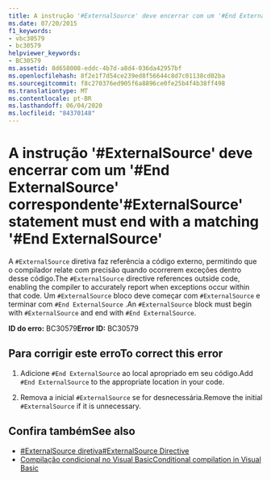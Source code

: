 ```yaml
---
title: A instrução '#ExternalSource' deve encerrar com um '#End ExternalSource' correspondente
ms.date: 07/20/2015
f1_keywords:
- vbc30579
- bc30579
helpviewer_keywords:
- BC30579
ms.assetid: 8d658008-eddc-4b7d-a8d4-036da42957bf
ms.openlocfilehash: 8f2e1f7d54ce239ed8f56644c8d7c01138cd02ba
ms.sourcegitcommit: f8c270376ed905f6a8896ce0fe25b4f4b38ff498
ms.translationtype: MT
ms.contentlocale: pt-BR
ms.lasthandoff: 06/04/2020
ms.locfileid: "84370148"
---
```

# <a name="externalsource-statement-must-end-with-a-matching-end-externalsource"></a><span data-ttu-id="7e612-102">A instrução '#ExternalSource' deve encerrar com um '#End ExternalSource' correspondente</span><span class="sxs-lookup"><span data-stu-id="7e612-102">'#ExternalSource' statement must end with a matching '#End ExternalSource'</span></span>
<span data-ttu-id="7e612-103">A `#ExternalSource` diretiva faz referência a código externo, permitindo que o compilador relate com precisão quando ocorrerem exceções dentro desse código.</span><span class="sxs-lookup"><span data-stu-id="7e612-103">The `#ExternalSource` directive references outside code, enabling the compiler to accurately report when exceptions occur within that code.</span></span> <span data-ttu-id="7e612-104">Um `#ExternalSource` bloco deve começar com `#ExternalSource` e terminar com `#End ExternalSource` .</span><span class="sxs-lookup"><span data-stu-id="7e612-104">An `#ExternalSource` block must begin with `#ExternalSource` and end with `#End ExternalSource`.</span></span>  
  
 <span data-ttu-id="7e612-105">**ID do erro:** BC30579</span><span class="sxs-lookup"><span data-stu-id="7e612-105">**Error ID:** BC30579</span></span>  
  
## <a name="to-correct-this-error"></a><span data-ttu-id="7e612-106">Para corrigir este erro</span><span class="sxs-lookup"><span data-stu-id="7e612-106">To correct this error</span></span>  
  
1. <span data-ttu-id="7e612-107">Adicione `#End ExternalSource` ao local apropriado em seu código.</span><span class="sxs-lookup"><span data-stu-id="7e612-107">Add `#End ExternalSource` to the appropriate location in your code.</span></span>  
  
2. <span data-ttu-id="7e612-108">Remova a inicial `#ExternalSource` se for desnecessária.</span><span class="sxs-lookup"><span data-stu-id="7e612-108">Remove the initial `#ExternalSource` if it is unnecessary.</span></span>  
  
## <a name="see-also"></a><span data-ttu-id="7e612-109">Confira também</span><span class="sxs-lookup"><span data-stu-id="7e612-109">See also</span></span>

- [<span data-ttu-id="7e612-110">#ExternalSource diretiva</span><span class="sxs-lookup"><span data-stu-id="7e612-110">#ExternalSource Directive</span></span>](../language-reference/directives/externalsource-directive.md)
- [<span data-ttu-id="7e612-111">Compilação condicional no Visual Basic</span><span class="sxs-lookup"><span data-stu-id="7e612-111">Conditional compilation in Visual Basic</span></span>](../programming-guide/program-structure/conditional-compilation.md)

